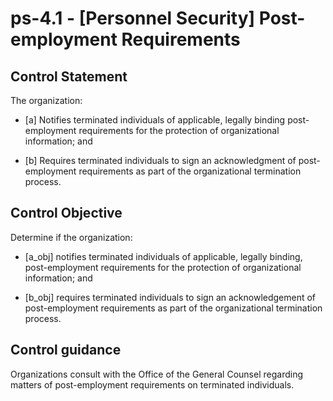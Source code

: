 # ps-4.1 - \[Personnel Security\] Post-employment Requirements

## Control Statement

The organization:

- \[a\] Notifies terminated individuals of applicable, legally binding post-employment requirements for the protection of organizational information; and

- \[b\] Requires terminated individuals to sign an acknowledgment of post-employment requirements as part of the organizational termination process.

## Control Objective

Determine if the organization:

- \[a_obj\] notifies terminated individuals of applicable, legally binding, post-employment requirements for the protection of organizational information; and

- \[b_obj\] requires terminated individuals to sign an acknowledgement of post-employment requirements as part of the organizational termination process.

## Control guidance

Organizations consult with the Office of the General Counsel regarding matters of post-employment requirements on terminated individuals.
